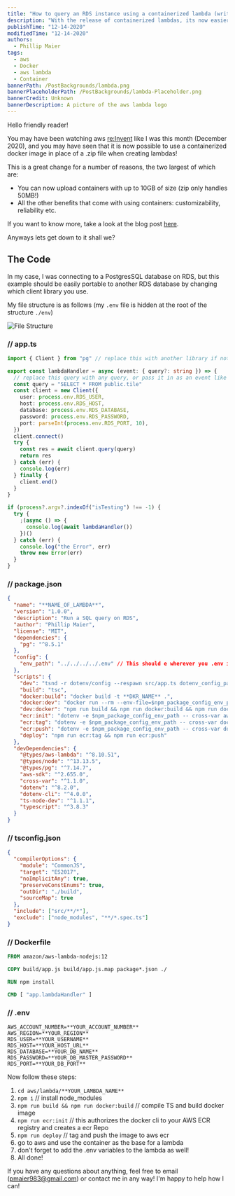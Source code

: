 ```yaml
---
title: "How to query an RDS instance using a containerized lambda (written in Typescript)"
description: "With the release of containerized lambdas, its now easier then ever to handle complex tasks!"
publishTime: "12-14-2020"
modifiedTime: "12-14-2020"
authors:
  - Phillip Maier
tags:
  - aws
  - Docker
  - aws lambda
  - Container
bannerPath: /PostBackgrounds/lambda.png
bannerPlaceholderPath: /PostBackgrounds/lambda-Placeholder.png
bannerCredit: Unknown
bannerDescription: A picture of the aws lambda logo
---
```


Hello friendly reader!

You may have been watching aws [re:Invent](https://reinvent.awsevents.com/) like I was this month (December 2020), and you may have seen that it is now possible to use a containerized docker image in place of a .zip file when creating lambdas!

This is a great change for a number of reasons, the two largest of which are:

- You can now upload containers with up to 10GB of size (zip only handles 50MB!)
- All the other benefits that come with using containers: customizability, reliability etc.

If you want to know more, take a look at the blog post [here](https://aws.amazon.com/blogs/aws/new-for-aws-lambda-container-image-support/).

Anyways lets get down to it shall we?

## The Code

In my case, I was connecting to a PostgresSQL database on RDS, but this example should be easily portable to another RDS database by changing which client library you use.

My file structure is as follows (my `.env` file is hidden at the root of the structure `./env`)

![File Structure](/PostImages/lambdaFileStructure.png)

### // app.ts

```ts
import { Client } from "pg" // replace this with another library if not using PostgresSQL

export const lambdaHandler = async (event: { query?: string }) => {
  // replace this query with any query, or pass it in as an event like above^
  const query = "SELECT * FROM public.tile"
  const client = new Client({
    user: process.env.RDS_USER,
    host: process.env.RDS_HOST,
    database: process.env.RDS_DATABASE,
    password: process.env.RDS_PASSWORD,
    port: parseInt(process.env.RDS_PORT, 10),
  })
  client.connect()
  try {
    const res = await client.query(query)
    return res
  } catch (err) {
    console.log(err)
  } finally {
    client.end()
  }
}

if (process?.argv?.indexOf("isTesting") !== -1) {
  try {
    ;(async () => {
      console.log(await lambdaHandler())
    })()
  } catch (err) {
    console.log("the Error", err)
    throw new Error(err)
  }
}
```

### // package.json

```json
{
  "name": "**NAME_OF_LAMBDA**",
  "version": "1.0.0",
  "description": "Run a SQL query on RDS",
  "author": "Phillip Maier",
  "license": "MIT",
  "dependencies": {
    "pg": "^8.5.1"
  },
  "config": {
    "env_path": "../../../../.env" // This should e wherever you .env is located
  },
  "scripts": {
    "dev": "tsnd -r dotenv/config --respawn src/app.ts dotenv_config_path=${PWD}/$npm_package_config_env_path -- isTesting ",
    "build": "tsc",
    "docker:build": "docker build -t **DKR_NAME** .",
    "docker:dev": "docker run --rm --env-file=$npm_package_config_env_path --name **DKR_NAME** -p 9000:8080 **DKR_NAME**",
    "dev:docker": "npm run build && npm run docker:build && npm run docker:dev",
    "ecr:init": "dotenv -e $npm_package_config_env_path -- cross-var aws ecr get-login-password --region %AWS_REGION% | docker login --username AWS --password-stdin %AWS_ACCOUNT_NUMBER%.dkr.ecr.%AWS_REGION%.amazonaws.com && aws ecr create-repository --repository-name **DOCKER_IMAGE_NAME** --image-scanning-configuration scanOnPush=true --image-tag-mutability MUTABLE",
    "ecr:tag": "dotenv -e $npm_package_config_env_path -- cross-var docker tag **DKR_NAME**:latest %AWS_ACCOUNT_NUMBER%.dkr.ecr.%AWS_REGION%.amazonaws.com/**DKR_NAME**:latest",
    "ecr:push": "dotenv -e $npm_package_config_env_path -- cross-var docker push %AWS_ACCOUNT_NUMBER%.dkr.ecr.%AWS_REGION%.amazonaws.com/**DKR_NAME**:latest",
    "deploy": "npm run ecr:tag && npm run ecr:push"
  },
  "devDependencies": {
    "@types/aws-lambda": "^8.10.51",
    "@types/node": "^13.13.5",
    "@types/pg": "^7.14.7",
    "aws-sdk": "^2.655.0",
    "cross-var": "^1.1.0",
    "dotenv": "^8.2.0",
    "dotenv-cli": "^4.0.0",
    "ts-node-dev": "^1.1.1",
    "typescript": "^3.8.3"
  }
}
```

### // tsconfig.json

```json
{
  "compilerOptions": {
    "module": "CommonJS",
    "target": "ES2017",
    "noImplicitAny": true,
    "preserveConstEnums": true,
    "outDir": "./build",
    "sourceMap": true
  },
  "include": ["src/**/*"],
  "exclude": ["node_modules", "**/*.spec.ts"]
}
```

### // Dockerfile

```Dockerfile
FROM amazon/aws-lambda-nodejs:12

COPY build/app.js build/app.js.map package*.json ./

RUN npm install

CMD [ "app.lambdaHandler" ]
```

### // .env

```env
AWS_ACCOUNT_NUMBER=**YOUR_ACCOUNT_NUMBER**
AWS_REGION=**YOUR_REGION**
RDS_USER=**YOUR_USERNAME**
RDS_HOST=**YOUR_HOST_URL**
RDS_DATABASE=**YOUR_DB_NAME**
RDS_PASSWORD=**YOUR_DB_MASTER_PASSWORD**
RDS_PORT=**YOUR_DB_PORT**
```

Now follow these steps:

1. `cd aws/lambda/**YOUR_LAMBDA_NAME**`
2. `npm i` // install node_modules
3. `npm run build && npm run docker:build` // compile TS and build docker image
4. `npm run ecr:init` // this authorizes the docker cli to your AWS ECR registry and creates a ecr Repo
5. `npm run deploy` // tag and push the image to aws ecr
6. go to aws and use the container as the base for a lambda
7. don't forget to add the .env variables to the lambda as well!
8. All done!

If you have any questions about anything, feel free to email (pmaier983@gmail.com) or contact me in any way! I'm happy to help how I can!
